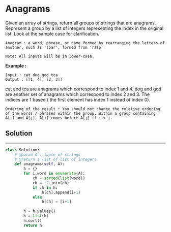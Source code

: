 <h1>Anagrams</h1>

<p>
Given an array of strings, return all groups of strings that are anagrams. Represent a group by a list of integers representing the index in the original list. Look at the sample case for clarification.

    Anagram : a word, phrase, or name formed by rearranging the letters of another, such as 'spar', formed from 'rasp' 
 
    Note: All inputs will be in lower-case.
</p>

<p><b>Example :</b>
<br>

    Input : cat dog god tca
    Output : [[1, 4], [2, 3]]
</p>
<p>
cat and tca are anagrams which correspond to index 1 and 4.
dog and god are another set of anagrams which correspond to index 2 and 3.
The indices are 1 based ( the first element has index 1 instead of index 0).

    Ordering of the result : You should not change the relative ordering of the words / phrases within the group. Within a group containing A[i] and A[j], A[i] comes before A[j] if i < j.
</p>

<h2>Solution</h2>

***

```python
class Solution:
    # @param A : tuple of strings
    # @return a list of list of integers
    def anagrams(self, A):
        h = {}
        for i,word in enumerate(A):
            ch = sorted(list(word))
            ch = ''.join(ch)
            if ch in h:
                h[ch].append(i+1)
            else:
                h[ch] = [i+1]
            
        h = h.values()
        h = list(h)
        h.sort()
        return h
```